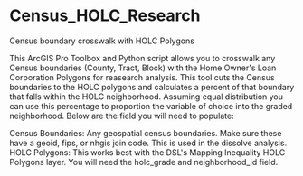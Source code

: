 # Census_HOLC_Research
 Census boundary crosswalk with HOLC Polygons


This ArcGIS Pro Toolbox and Python script allows you to crosswalk any Census boundaries (County, Tract, Block) with the Home Owner's Loan Corporation Polygons for reasearch analysis. This tool cuts the Census boundaries to the HOLC polygons and calculates a percent of that boundary that falls within the HOLC neighborhood. Assuming equal distribution you can use this percentage to proportion the variable of choice into the graded neighborhood. Below are the field you will need to populate:

Census Boundaries: Any geospatial census boundaries. Make sure these have a geoid, fips, or nhgis join code. This is used in the dissolve analysis. 
HOLC Polygons: This works best with the DSL's Mapping Inequality HOLC Polygons layer. You will need the holc_grade and neighborhood_id field. 

